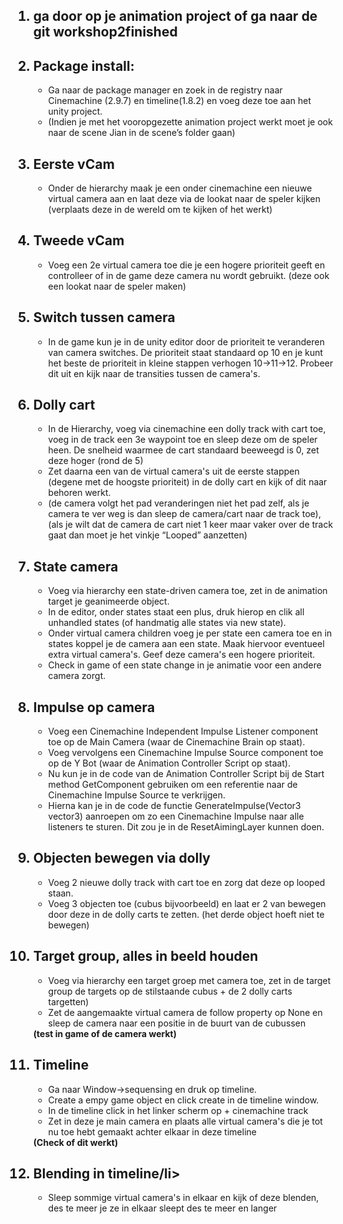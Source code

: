 <ol>
  <h2><li>ga door op je animation project of ga naar de git workshop2finished</li></h2>
  <h2><li>Package install:</li></h2>
    <ul>
      <li>Ga naar de package manager en zoek in de registry naar Cinemachine (2.9.7) en timeline(1.8.2) en voeg deze toe aan het unity project.</li>
      <li>(Indien je met het vooropgezette animation project werkt moet je ook naar de scene Jian in de scene’s folder gaan)</li>
    </ul>
  <h2><li>Eerste vCam</li></li></h2>
    <ul>
      <li>Onder de hierarchy maak je een onder cinemachine een nieuwe virtual camera aan en laat deze via de lookat naar de speler kijken (verplaats deze in de wereld om te kijken of het              werkt)</li>
    </ul>
  <h2><li>Tweede vCam</li></h2>
    <ul>
      <li>Voeg een 2e virtual camera toe die je een hogere prioriteit geeft en controlleer of in de game deze camera nu wordt gebruikt. (deze ook een lookat naar de speler maken)</li>
    </ul>
  <h2><li>Switch tussen camera</li></h2>
    <ul>
      <li>In de game kun je in de unity editor door de prioriteit te veranderen van camera switches. De prioriteit staat standaard op 10 en je kunt het beste de prioriteit in kleine stappen           verhogen 10->11->12. Probeer dit uit en kijk naar de transities tussen de camera's.</li>
    </ul>
   <h2><li>Dolly cart</li></h2>
    <ul>
      <li>In de Hierarchy, voeg via cinemachine een dolly track with cart toe, voeg in de track een 3e waypoint toe en sleep deze om de speler heen. De snelheid waarmee de cart standaard              beeweegd is 0, zet deze hoger (rond de 5)</li>
      <li>Zet daarna een van de virtual camera's uit de eerste stappen (degene met de hoogste prioriteit) in de dolly cart en kijk of dit naar behoren werkt.</li>
      <li>(de camera volgt het pad veranderingen niet het pad zelf, als je camera te ver weg is dan sleep de camera/cart naar de track toe), (als je wilt dat de camera de cart niet 1 keer             maar vaker over de track gaat dan moet je het vinkje “Looped” aanzetten)</li>
    </ul>
  <h2><li>State camera</li></h2>
    <ul>
      <li>Voeg via hierarchy een state-driven camera toe, zet in de animation target je geanimeerde object.</li>
      <li>In de editor, onder states staat een plus, druk hierop en clik all unhandled states (of handmatig alle states via new state).</li>
      <li>Onder virtual camera children voeg je per state een camera toe en in states koppel je de camera aan een state. Maak hiervoor eventueel extra virtual camera's. Geef deze camera's             een hogere prioriteit.</li>
      <li>Check in game of een state change in je animatie voor een andere camera zorgt.</li>
    </ul>
  <h2><li>Impulse op camera</li></h2>
    <ul>
      <li>Voeg een Cinemachine Independent Impulse Listener component toe op de Main Camera (waar de Cinemachine Brain op staat).</li>
      <li>Voeg vervolgens een Cinemachine Impulse Source component toe op de Y Bot (waar de Animation Controller Script op staat).</li>
      <li>Nu kun je in de code van de Animation Controller Script bij de Start method GetComponent gebruiken om een referentie naar de Cinemachine Impulse Source te verkrijgen.</li>
      <li>Hierna kan je in de code de functie GenerateImpulse(Vector3 vector3) aanroepen om zo een Cinemachine Impulse naar alle listeners te sturen. Dit zou je in de ResetAimingLayer                 kunnen doen.</li>
    </ul>
  <h2><li>Objecten bewegen via dolly</li></h2>
    <ul>
      <li>Voeg 2 nieuwe dolly track with cart toe en zorg dat deze op looped staan.</li>
      <li>Voeg 3 objecten toe (cubus bijvoorbeeld) en laat er 2 van bewegen door deze in de dolly carts te zetten. (het derde object hoeft niet te bewegen)</li>
    </ul>
  <h2><li>Target group, alles in beeld houden</li></h2>
    <ul>
      <li>Voeg via hierarchy een target groep met camera toe, zet in de target group de targets op de stilstaande cubus + de 2 dolly carts targetten)</li>
      <li>Zet de aangemaakte virtual camera de follow property op None en sleep de camera naar een positie in de buurt van de cubussen</li>
    </ul>
  <b>(test in game of de camera werkt)</b>
  <br>
  <h2><li>Timeline</li></h2>
    <ul>
      <li>Ga naar Window->sequensing en druk op timeline.</li>
      <li>Create a empy game object en click create in de timeline window.</li>
      <li>In de timeline click in het linker scherm op + cinemachine track</li>
      <li>Zet in deze je main camera en plaats alle virtual camera's die je tot nu toe hebt gemaakt achter elkaar in deze timeline</li>
    </ul>
  <b>(Check of dit werkt)</b>
  <br>
   <h2><li>Blending in timeline/li></h2>
    <ul>
      <li>Sleep sommige virtual camera's in elkaar en kijk of deze blenden, des te meer je ze in elkaar sleept des te meer en langer</li>
    </ul>
</ol>





